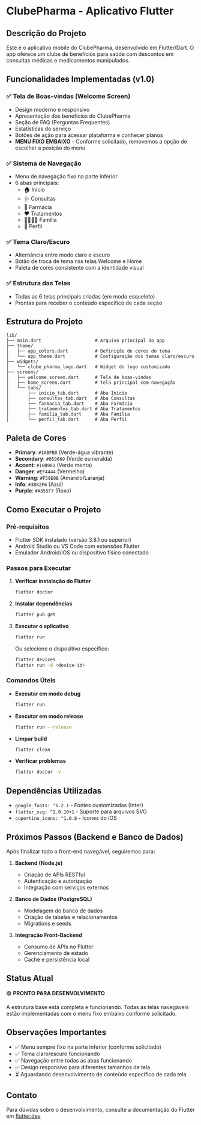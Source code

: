 # ClubePharma - Aplicativo Flutter

## Descrição do Projeto

Este é o aplicativo mobile do ClubePharma, desenvolvido em Flutter/Dart. O app oferece um clube de benefícios para saúde com descontos em consultas médicas e medicamentos manipulados.

## Funcionalidades Implementadas (v1.0)

### ✅ Tela de Boas-vindas (Welcome Screen)
- Design moderno e responsivo
- Apresentação dos benefícios do ClubePharma
- Seção de FAQ (Perguntas Frequentes)
- Estatísticas do serviço
- Botões de ação para acessar plataforma e conhecer planos
- **MENU FIXO EMBAIXO** - Conforme solicitado, removemos a opção de escolher a posição do menu

### ✅ Sistema de Navegação
- Menu de navegação fixo na parte inferior
- 6 abas principais:
  - 🏠 Início
  - 🩺 Consultas
  - 💊 Farmácia
  - ❤️ Tratamentos
  - 👨‍👩‍👧‍👦 Família
  - 👤 Perfil

### ✅ Tema Claro/Escuro
- Alternância entre modo claro e escuro
- Botão de troca de tema nas telas Welcome e Home
- Paleta de cores consistente com a identidade visual

### ✅ Estrutura das Telas
- Todas as 6 telas principais criadas (em modo esqueleto)
- Prontas para receber o conteúdo específico de cada seção

## Estrutura do Projeto

```
lib/
├── main.dart                    # Arquivo principal do app
├── theme/
│   ├── app_colors.dart          # Definição de cores do tema
│   └── app_theme.dart           # Configuração dos temas claro/escuro
├── widgets/
│   └── clube_pharma_logo.dart   # Widget do logo customizado
├── screens/
│   ├── welcome_screen.dart      # Tela de boas-vindas
│   ├── home_screen.dart         # Tela principal com navegação
│   └── tabs/
│       ├── inicio_tab.dart      # Aba Início
│       ├── consultas_tab.dart   # Aba Consultas
│       ├── farmacia_tab.dart    # Aba Farmácia
│       ├── tratamentos_tab.dart # Aba Tratamentos
│       ├── familia_tab.dart     # Aba Família
│       └── perfil_tab.dart      # Aba Perfil
```

## Paleta de Cores

- **Primary**: `#1ABFB0` (Verde-água vibrante)
- **Secondary**: `#059669` (Verde esmeralda)
- **Accent**: `#10B981` (Verde menta)
- **Danger**: `#EF4444` (Vermelho)
- **Warning**: `#F59E0B` (Amarelo/Laranja)
- **Info**: `#3B82F6` (Azul)
- **Purple**: `#A855F7` (Roxo)

## Como Executar o Projeto

### Pré-requisitos
- Flutter SDK instalado (versão 3.8.1 ou superior)
- Android Studio ou VS Code com extensões Flutter
- Emulador Android/iOS ou dispositivo físico conectado

### Passos para Executar

1. **Verificar instalação do Flutter**
   ```bash
   flutter doctor
   ```

2. **Instalar dependências**
   ```bash
   flutter pub get
   ```

3. **Executar o aplicativo**
   ```bash
   flutter run
   ```

   Ou selecione o dispositivo específico:
   ```bash
   flutter devices
   flutter run -d <device-id>
   ```

### Comandos Úteis

- **Executar em modo debug**
  ```bash
  flutter run
  ```

- **Executar em modo release**
  ```bash
  flutter run --release
  ```

- **Limpar build**
  ```bash
  flutter clean
  ```

- **Verificar problemas**
  ```bash
  flutter doctor -v
  ```

## Dependências Utilizadas

- `google_fonts: ^6.2.1` - Fontes customizadas (Inter)
- `flutter_svg: ^2.0.10+1` - Suporte para arquivos SVG
- `cupertino_icons: ^1.0.8` - Ícones do iOS

## Próximos Passos (Backend e Banco de Dados)

Após finalizar todo o front-end navegável, seguiremos para:

1. **Backend (Node.js)**
   - Criação de APIs RESTful
   - Autenticação e autorização
   - Integração com serviços externos

2. **Banco de Dados (PostgreSQL)**
   - Modelagem do banco de dados
   - Criação de tabelas e relacionamentos
   - Migrations e seeds

3. **Integração Front-Backend**
   - Consumo de APIs no Flutter
   - Gerenciamento de estado
   - Cache e persistência local

## Status Atual

🟢 **PRONTO PARA DESENVOLVIMENTO**

A estrutura base está completa e funcionando. Todas as telas navegáveis estão implementadas com o menu fixo embaixo conforme solicitado.

## Observações Importantes

- ✅ Menu sempre fixo na parte inferior (conforme solicitado)
- ✅ Tema claro/escuro funcionando
- ✅ Navegação entre todas as abas funcionando
- ✅ Design responsivo para diferentes tamanhos de tela
- ⏳ Aguardando desenvolvimento de conteúdo específico de cada tela

## Contato

Para dúvidas sobre o desenvolvimento, consulte a documentação do Flutter em [flutter.dev](https://flutter.dev)
